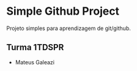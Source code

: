 # Simple Github Project

Projeto simples para aprendizagem de git/github.

## Turma 1TDSPR


+ Mateus Galeazi